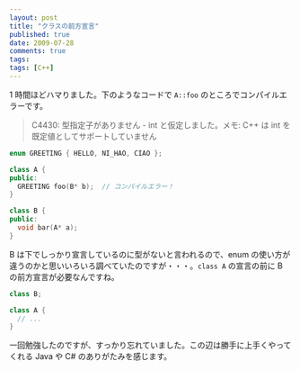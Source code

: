 ```yaml
---
layout: post
title: "クラスの前方宣言"
published: true
date: 2009-07-28
comments: true
tags:
tags: [C++]
---
```


1 時間ほどハマりました。下のようなコードで `A::foo` のところでコンパイルエラーです。

> C4430: 型指定子がありません - int と仮定しました。メモ: C++ は int を既定値としてサポートしていません

```cpp
enum GREETING { HELLO, NI_HAO, CIAO };

class A {
public:
  GREETING foo(B* b);  // コンパイルエラー！
}

class B {
public:
  void bar(A* a);
}
```

B は下でしっかり宣言しているのに型がないと言われるので、enum の使い方が違うのかと思いいろいろ調べていたのですが・・・。`class A` の宣言の前に B の前方宣言が必要なんですね。

```cpp
class B;

class A {
  // ...
}
```

一回勉強したのですが、すっかり忘れていました。この辺は勝手に上手くやってくれる Java や C# のありがたみを感じます。

